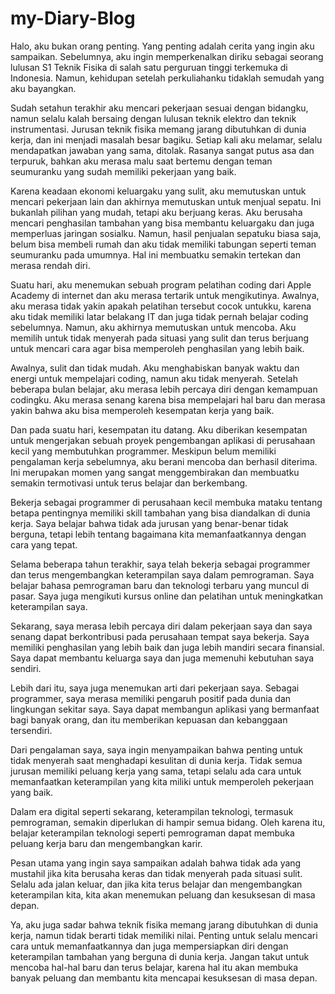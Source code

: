 # my-Diary-Blog
Halo, aku bukan orang penting. Yang penting adalah cerita yang ingin aku sampaikan. Sebelumnya, aku ingin memperkenalkan diriku sebagai seorang lulusan S1 Teknik Fisika di salah satu perguruan tinggi terkemuka di Indonesia. Namun, kehidupan setelah perkuliahanku tidaklah semudah yang aku bayangkan.

Sudah setahun terakhir aku mencari pekerjaan sesuai dengan bidangku, namun selalu kalah bersaing dengan lulusan teknik elektro dan teknik instrumentasi. Jurusan teknik fisika memang jarang dibutuhkan di dunia kerja, dan ini menjadi masalah besar bagiku. Setiap kali aku melamar, selalu mendapatkan jawaban yang sama, ditolak. Rasanya sangat putus asa dan terpuruk, bahkan aku merasa malu saat bertemu dengan teman seumuranku yang sudah memiliki pekerjaan yang baik.

Karena keadaan ekonomi keluargaku yang sulit, aku memutuskan untuk mencari pekerjaan lain dan akhirnya memutuskan untuk menjual sepatu. Ini bukanlah pilihan yang mudah, tetapi aku berjuang keras. Aku berusaha mencari penghasilan tambahan yang bisa membantu keluargaku dan juga memperluas jaringan sosialku. Namun, hasil penjualan sepatuku biasa saja, belum bisa membeli rumah dan aku tidak memiliki tabungan seperti teman seumuranku pada umumnya. Hal ini membuatku semakin tertekan dan merasa rendah diri.

Suatu hari, aku menemukan sebuah program pelatihan coding dari Apple Academy di internet dan aku merasa tertarik untuk mengikutinya. Awalnya, aku merasa tidak yakin apakah pelatihan tersebut cocok untukku, karena aku tidak memiliki latar belakang IT dan juga tidak pernah belajar coding sebelumnya. Namun, aku akhirnya memutuskan untuk mencoba. Aku memilih untuk tidak menyerah pada situasi yang sulit dan terus berjuang untuk mencari cara agar bisa memperoleh penghasilan yang lebih baik.

Awalnya, sulit dan tidak mudah. Aku menghabiskan banyak waktu dan energi untuk mempelajari coding, namun aku tidak menyerah. Setelah beberapa bulan belajar, aku merasa lebih percaya diri dengan kemampuan codingku. Aku merasa senang karena bisa mempelajari hal baru dan merasa yakin bahwa aku bisa memperoleh kesempatan kerja yang baik.

Dan pada suatu hari, kesempatan itu datang. Aku diberikan kesempatan untuk mengerjakan sebuah proyek pengembangan aplikasi di perusahaan kecil yang membutuhkan programmer. Meskipun belum memiliki pengalaman kerja sebelumnya, aku berani mencoba dan berhasil diterima. Ini merupakan momen yang sangat menggembirakan dan membuatku semakin termotivasi untuk terus belajar dan berkembang.

Bekerja sebagai programmer di perusahaan kecil membuka mataku tentang betapa pentingnya memiliki skill tambahan yang bisa diandalkan di dunia kerja. Saya belajar bahwa tidak ada jurusan yang benar-benar tidak berguna, tetapi lebih tentang bagaimana kita memanfaatkannya dengan cara yang tepat.

Selama beberapa tahun terakhir, saya telah bekerja sebagai programmer dan terus mengembangkan keterampilan saya dalam pemrograman. Saya belajar bahasa pemrograman baru dan teknologi terbaru yang muncul di pasar. Saya juga mengikuti kursus online dan pelatihan untuk meningkatkan keterampilan saya.

Sekarang, saya merasa lebih percaya diri dalam pekerjaan saya dan saya senang dapat berkontribusi pada perusahaan tempat saya bekerja. Saya memiliki penghasilan yang lebih baik dan juga lebih mandiri secara finansial. Saya dapat membantu keluarga saya dan juga memenuhi kebutuhan saya sendiri.

Lebih dari itu, saya juga menemukan arti dari pekerjaan saya. Sebagai programmer, saya merasa memiliki pengaruh positif pada dunia dan lingkungan sekitar saya. Saya dapat membangun aplikasi yang bermanfaat bagi banyak orang, dan itu memberikan kepuasan dan kebanggaan tersendiri.

Dari pengalaman saya, saya ingin menyampaikan bahwa penting untuk tidak menyerah saat menghadapi kesulitan di dunia kerja. Tidak semua jurusan memiliki peluang kerja yang sama, tetapi selalu ada cara untuk memanfaatkan keterampilan yang kita miliki untuk memperoleh pekerjaan yang baik.

Dalam era digital seperti sekarang, keterampilan teknologi, termasuk pemrograman, semakin diperlukan di hampir semua bidang. Oleh karena itu, belajar keterampilan teknologi seperti pemrograman dapat membuka peluang kerja baru dan mengembangkan karir.

Pesan utama yang ingin saya sampaikan adalah bahwa tidak ada yang mustahil jika kita berusaha keras dan tidak menyerah pada situasi sulit. Selalu ada jalan keluar, dan jika kita terus belajar dan mengembangkan keterampilan kita, kita akan menemukan peluang dan kesuksesan di masa depan.

Ya, aku juga sadar bahwa teknik fisika memang jarang dibutuhkan di dunia kerja, namun tidak berarti tidak memiliki nilai. Penting untuk selalu mencari cara untuk memanfaatkannya dan juga mempersiapkan diri dengan keterampilan tambahan yang berguna di dunia kerja. Jangan takut untuk mencoba hal-hal baru dan terus belajar, karena hal itu akan membuka banyak peluang dan membantu kita mencapai kesuksesan di masa depan.
